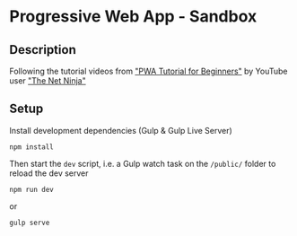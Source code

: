 # Progressive Web App - Sandbox

## Description

Following the tutorial videos from ["PWA Tutorial for Beginners"](https://www.youtube.com/playlist?list=PL4cUxeGkcC9gTxqJBcDmoi5Q2pzDusSL7) by YouTube user ["The Net Ninja"](https://www.youtube.com/channel/UCW5YeuERMmlnqo4oq8vwUpg)

## Setup
Install development dependencies (Gulp & Gulp Live Server)
```
npm install
```

Then start the `dev` script, i.e. a Gulp watch task on the `/public/` folder to reload the dev server
```
npm run dev
```
or
```
gulp serve
```
